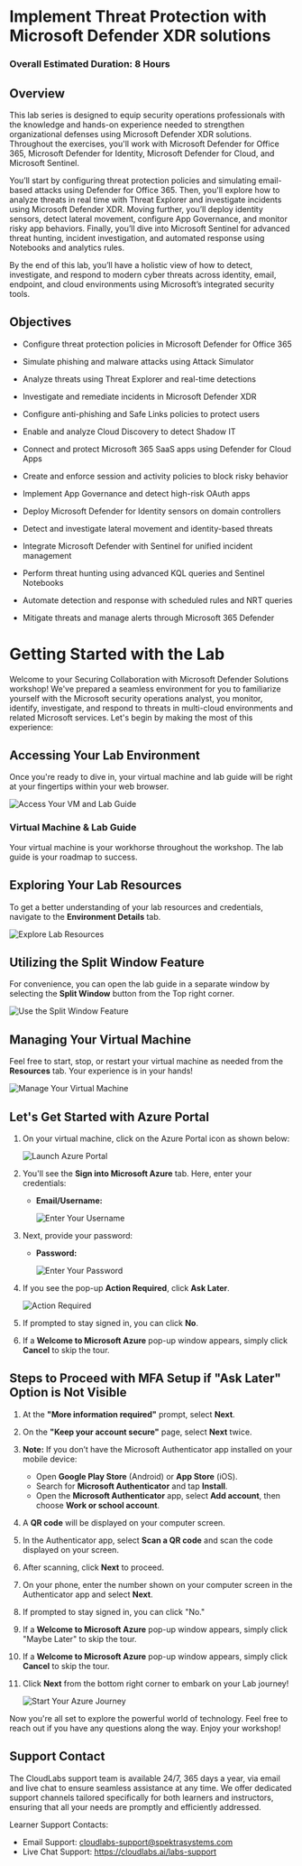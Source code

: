 # Implement Threat Protection with Microsoft Defender XDR solutions

### Overall Estimated Duration: 8 Hours

## Overview

This lab series is designed to equip security operations professionals with the knowledge and hands-on experience needed to strengthen organizational defenses using Microsoft Defender XDR solutions. Throughout the exercises, you'll work with Microsoft Defender for Office 365, Microsoft Defender for Identity, Microsoft Defender for Cloud, and Microsoft Sentinel.

You’ll start by configuring threat protection policies and simulating email-based attacks using Defender for Office 365. Then, you'll explore how to analyze threats in real time with Threat Explorer and investigate incidents using Microsoft Defender XDR. Moving further, you’ll deploy identity sensors, detect lateral movement, configure App Governance, and monitor risky app behaviors. Finally, you’ll dive into Microsoft Sentinel for advanced threat hunting, incident investigation, and automated response using Notebooks and analytics rules.

By the end of this lab, you’ll have a holistic view of how to detect, investigate, and respond to modern cyber threats across identity, email, endpoint, and cloud environments using Microsoft’s integrated security tools.

## Objectives

- Configure threat protection policies in Microsoft Defender for Office 365

- Simulate phishing and malware attacks using Attack Simulator

- Analyze threats using Threat Explorer and real-time detections

- Investigate and remediate incidents in Microsoft Defender XDR


- Configure anti-phishing and Safe Links policies to protect users

- Enable and analyze Cloud Discovery to detect Shadow IT

- Connect and protect Microsoft 365 SaaS apps using Defender for Cloud Apps

- Create and enforce session and activity policies to block risky behavior

- Implement App Governance and detect high-risk OAuth apps

- Deploy Microsoft Defender for Identity sensors on domain controllers

- Detect and investigate lateral movement and identity-based threats

- Integrate Microsoft Defender with Sentinel for unified incident management
 
- Perform threat hunting using advanced KQL queries and Sentinel Notebooks
 
- Automate detection and response with scheduled rules and NRT queries

- Mitigate threats and manage alerts through Microsoft 365 Defender

# Getting Started with the Lab
 
Welcome to your Securing Collaboration with Microsoft Defender Solutions workshop! We've prepared a seamless environment for you to familiarize yourself with the Microsoft security operations analyst, you monitor, identify, investigate, and respond to threats in multi-cloud environments and related Microsoft services. Let's begin by making the most of this experience:
 
## Accessing Your Lab Environment
 
Once you're ready to dive in, your virtual machine and lab guide will be right at your fingertips within your web browser.
 
![Access Your VM and Lab Guide](./media/tfgh-1-1.png)

### Virtual Machine & Lab Guide
 
Your virtual machine is your workhorse throughout the workshop. The lab guide is your roadmap to success.
 
## Exploring Your Lab Resources
 
To get a better understanding of your lab resources and credentials, navigate to the **Environment Details** tab.
 
![Explore Lab Resources](./media/tfgh-1-2.png)
 
## Utilizing the Split Window Feature
 
For convenience, you can open the lab guide in a separate window by selecting the **Split Window** button from the Top right corner.
 
![Use the Split Window Feature](./media/tfgh-1-3.png)
 
## Managing Your Virtual Machine
 
Feel free to start, stop, or restart your virtual machine as needed from the **Resources** tab. Your experience is in your hands!
 
![Manage Your Virtual Machine](./media/tfgh-1-4.png)

## Let's Get Started with Azure Portal
 
1. On your virtual machine, click on the Azure Portal icon as shown below:
 
    ![Launch Azure Portal](./media/tfgh-1-5.png)

2. You'll see the **Sign into Microsoft Azure** tab. Here, enter your credentials:
 
   - **Email/Username:** <inject key="AzureAdUserEmail"></inject>
 
     ![Enter Your Username](./media/tfgh-1-6.png)
 
3. Next, provide your password:
 
   - **Password:** <inject key="AzureAdUserPassword"></inject>
 
     ![Enter Your Password](./media/tfgh-1-7.png)

1. If you see the pop-up **Action Required**, click **Ask Later**.

    ![Action Required](./media/tfgh-1-8.png) 
 
4. If prompted to stay signed in, you can click **No**.

5. If a **Welcome to Microsoft Azure** pop-up window appears, simply click **Cancel** to skip the tour.

## Steps to Proceed with MFA Setup if "Ask Later" Option is Not Visible

1. At the **"More information required"** prompt, select **Next**.

1. On the **"Keep your account secure"** page, select **Next** twice.

1. **Note:** If you don’t have the Microsoft Authenticator app installed on your mobile device:

   - Open **Google Play Store** (Android) or **App Store** (iOS).
   - Search for **Microsoft Authenticator** and tap **Install**.
   - Open the **Microsoft Authenticator** app, select **Add account**, then choose **Work or school account**.

1. A **QR code** will be displayed on your computer screen.

1. In the Authenticator app, select **Scan a QR code** and scan the code displayed on your screen.

1. After scanning, click **Next** to proceed.

1. On your phone, enter the number shown on your computer screen in the Authenticator app and select **Next**.

1. If prompted to stay signed in, you can click "No."

1. If a **Welcome to Microsoft Azure** pop-up window appears, simply click "Maybe Later" to skip the tour.

1. If a **Welcome to Microsoft Azure** pop-up window appears, simply click **Cancel** to skip the tour.
 
1. Click **Next** from the bottom right corner to embark on your Lab journey!
 
     ![Start Your Azure Journey](./media/tfgh-1-9.png)

Now you're all set to explore the powerful world of technology. Feel free to reach out if you have any questions along the way. Enjoy your workshop!

## Support Contact

The CloudLabs support team is available 24/7, 365 days a year, via email and live chat to ensure seamless assistance at any time. We offer dedicated support channels tailored specifically for both learners and instructors, ensuring that all your needs are promptly and efficiently addressed.

Learner Support Contacts:

- Email Support: cloudlabs-support@spektrasystems.com
- Live Chat Support: https://cloudlabs.ai/labs-support

